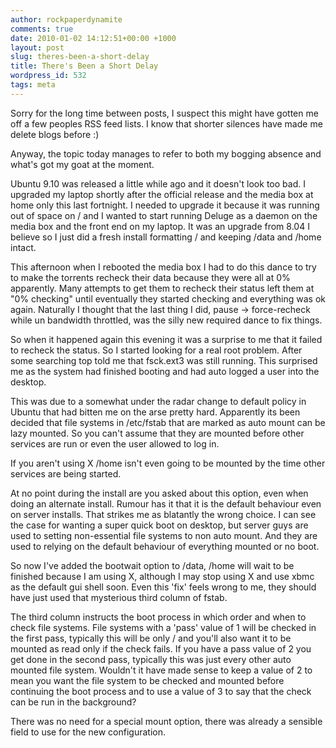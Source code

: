 ```yaml
---
author: rockpaperdynamite
comments: true
date: 2010-01-02 14:12:51+00:00 +1000
layout: post
slug: theres-been-a-short-delay
title: There's Been a Short Delay
wordpress_id: 532
tags: meta
---
```


Sorry for the long time between posts, I suspect this might have gotten me off a few peoples RSS feed lists. I know that shorter silences have made me delete blogs before :)

Anyway, the topic today manages to refer to both my bogging absence and what's got my goat at the moment.

Ubuntu 9.10 was released a little while ago and it doesn't look too bad. I upgraded my laptop shortly after the official release and the media box at home only this last fortnight. I needed to upgrade it because it was running out of space on / and I wanted to start running Deluge as a daemon on the media box and the front end on my laptop. It was an upgrade from 8.04 I believe so I just did a fresh install formatting / and keeping /data and /home intact.

This afternoon when I rebooted the media box I had to do this dance to try to make the torrents recheck their data because they were all at 0% apparently. Many attempts to get them to recheck their status left them at "0% checking" until eventually they started checking and everything was ok again. Naturally I thought that the last thing I did, pause -> force-recheck while un bandwidth throttled, was the silly new required dance to fix things.<!-- more -->

So when it happened again this evening it was a surprise to me that it failed to recheck the status. So I started looking for a real root problem. After some searching top told me that fsck.ext3 was still running. This surprised me as the system had finished booting and had auto logged a user into the desktop.

This was due to a somewhat under the radar change to default policy in Ubuntu that had bitten me on the arse pretty hard. Apparently its been decided that file systems in /etc/fstab that are marked as auto mount can be lazy mounted. So you can't assume that they are mounted before other services are run or even the user allowed to log in.

If you aren't using X /home isn't even going to be mounted by the time other services are being started.

At no point during the install are you asked about this option, even when doing an alternate install. Rumour has it that it is the default behaviour even on server installs. That strikes me as blatantly the wrong choice. I can see the case for wanting a super quick boot on desktop, but server guys are used to setting non-essential file systems to non auto mount. And they are used to relying on the default behaviour of everything mounted or no boot.

So now I've added the bootwait option to /data, /home will wait to be finished because I am using X, although I may stop using X and use xbmc as the default gui shell soon. Even this 'fix' feels wrong to me, they should have just used that mysterious third column of fstab.

The third column instructs the boot process in which order and when to check file systems. File systems with a 'pass' value of 1 will be checked in the first pass, typically this will be only / and you'll also want it to be mounted as read only if the check fails. If you have a pass value of 2 you get done in the second pass, typically this was just every other auto mounted file system. Wouldn't it have made sense to keep a value of 2 to mean you want the file system to be checked and mounted before continuing the boot process and to use a value of 3 to say that the check can be run in the background?

There was no need for a special mount option, there was already a sensible field to use for the new configuration.
